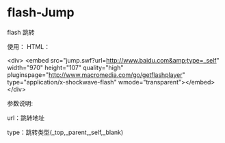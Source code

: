 # flash-Jump
flash 跳转

使用：
HTML：

&lt;div&gt; 
&lt;embed src=&quot;jump.swf?url=http://www.baidu.com&amp;type=_self&quot; width=&quot;970&quot; height=&quot;107&quot; quality=&quot;high&quot; pluginspage=&quot;http://www.macromedia.com/go/getflashplayer&quot; type=&quot;application/x-shockwave-flash&quot; wmode=&quot;transparent&quot;&gt;&lt;/embed&gt;  
&lt;/div&gt;

参数说明:

url：跳转地址

type：跳转类型(_top,_parent,_self,_blank)

